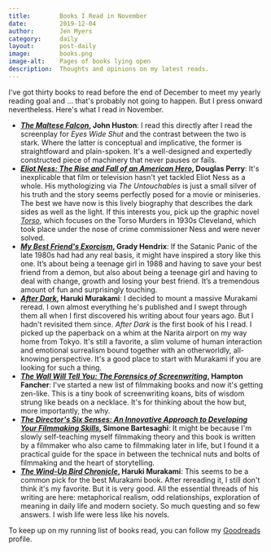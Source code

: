 ```yaml
---
title:        Books I Read in November
date:         2019-12-04
author:       Jen Myers
category:     daily
layout:       post-daily
image:        books.png
image-alt:    Pages of books lying open
description:  Thoughts and opinions on my latest reads.
---
```


I've got thirty books to read before the end of December to meet my yearly reading goal and ... that's probably not going to happen. But I press onward nevertheless. Here's what I read in November.

<!-- more -->

- __[_The Maltese Falcon_](https://www.goodreads.com/book/show/6322349-the-maltese-falcon), John Huston__: I read this directly after I read the screenplay for _Eyes Wide Shut_ and the contrast between the two is stark. Where the latter is conceptual and implicative, the former is straightfoward and plain-spoken. It's a well-designed and expertedly constructed piece of machinery that never pauses or fails.
- __[_Eliot Ness: The Rise and Fall of an American Hero_](https://www.goodreads.com/book/show/22571523-eliot-ness), Douglas Perry__: It's inexplicable that film or television hasn't yet tackled Eliot Ness as a whole. His mythologizing via _The Untouchables_ is just a small silver of his truth and the story seems perfectly posed for a movie or miniseries. The best we have now is this lively biography that describes the dark sides as well as the light. If this interests you, pick up the graphic novel [_Torso_](https://www.goodreads.com/book/show/1264554.Torso), which focuses on the Torso Murders in 1930s Cleveland, which took place under the nose of crime commissioner Ness and were never solved.
- __[_My Best Friend's Exorcism_](https://www.goodreads.com/book/show/26118005-my-best-friend-s-exorcism), Grady Hendrix__: If the Satanic Panic of the late 1980s had had any real basis, it might have inspired a story like this one. It’s about being a teenage girl in 1988 and having to save your best friend from a demon, but also about being a teenage girl and having to deal with change, growth and losing your best friend. It’s a tremendous amount of fun and surprisingly touching.
- __[_After Dark_](https://www.goodreads.com/book/show/3327199-after-dark), Haruki Murakami__: I decided to mount a massive Murakami reread. I own almost everything he's published and I swept through them all when I first discovered his writing about four years ago. But I hadn't revisited them since. _After Dark_ is the first book of his I read. I picked up the paperback on a whim at the Narita airport on my way home from Tokyo. It's still a favorite, a slim volume of human interaction and emotional surrealism bound together with an otherworldly, all-knowing perspective. It's a good place to start with Murakami if you are looking for such a thing.
- __[_The Wall Will Tell You: The Forensics of Screenwriting_](https://www.goodreads.com/book/show/42893002-the-wall-will-tell-you), Hampton Fancher__: I've started a new list of filmmaking books and now it's getting zen-like. This is a tiny book of screenwriting koans, bits of wisdom strung like beads on a necklace. It's for thinking about the how but, more importantly, the why.
- __[_The Director's Six Senses: An Innovative Approach to Developing Your Filmmaking Skills_](https://www.goodreads.com/book/show/26484726-the-director-s-six-senses), Simone Bartesaghi__: It might be because I'm slowly self-teaching myself filmmaking theory and this book is written by a filmmaker who also came to filmmaking later in life, but I found it a practical guide for the space in between the technical nuts and bolts of filmmaking and the heart of storytelling.
- __[_The Wind-Up Bird Chronicle_](https://www.goodreads.com/book/show/26846443-the-wind-up-bird-chronicle), Haruki Murakami__: This seems to be a common pick for the best Murakami book. After rereading it, I still don't think it's my favorite. But it is very good. All the essential threads of his writing are here: metaphorical realism, odd relationships, exploration of meaning in daily life and modern society. So much questing and so few answers. I wish life were less like his novels.

To keep up on my running list of books read, you can follow my [Goodreads](https://www.goodreads.com/jenmyers) profile.
